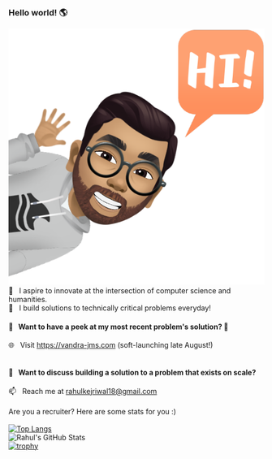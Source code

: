 ### Hello world! 🌎
![Avatar](IMG_2139.PNG)<br/>
 🔭  &nbsp; I aspire to innovate at the intersection of computer science and humanities. <br>
🌱  &nbsp; I build solutions to technically critical problems everyday!

#### 👀 &nbsp; Want to have a peek at my most recent problem's solution? 🤔
🌐  &nbsp; Visit https://vandra-jms.com (soft-launching late August!)  <br><br>
   #### 💬 &nbsp; Want to discuss building a solution to a problem that exists on scale? <br>
📫  &nbsp; Reach me at rahulkejriwal18@gmail.com<br/>
<br/>
Are you a recruiter? Here are some stats for you :) <br /> <br>
[![Top Langs](https://github-readme-stats.vercel.app/api/top-langs/?username=rkej&theme=solarized-dark&layout=compact)](https://github.com/anuraghazra/github-readme-stats)<br/>
![Rahul's GitHub Stats](https://github-readme-stats.vercel.app/api?username=rkej&show_icons=true&theme=solarized-dark)<br/>
[![trophy](https://github-profile-trophy.vercel.app/?username=rkej&theme=onedark)](https://github.com/ryo-ma/github-profile-trophy)
<!--
**rkej/rkej** is a ✨ _special_ ✨ repository because its `README.md` (this file) appears on your GitHub profile.

Here are some ideas to get you started:

- 🔭 I’m currently working on ...
- 🌱 I’m currently learning ...
- 👯 I’m looking to collaborate on ...
- 🤔 I’m looking for help with ...
- 💬 Ask me about ...
- 📫 How to reach me: ...
- 😄 Pronouns: ...
- ⚡ Fun fact: ...
-->
